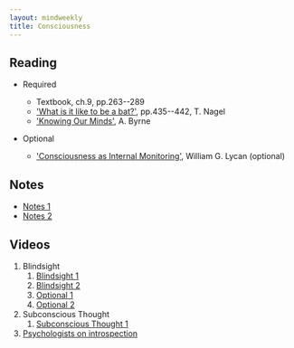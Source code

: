 ```yaml
---
layout: mindweekly
title: Consciousness
---
```


## Reading

+ Required
	+ Textbook, ch.9, pp.263--289
	+ ['What is it like to be a bat?'](Nagel.pdf), pp.435--442, T. Nagel
	+ ['Knowing Our Minds'](Byrne.pdf), A. Byrne
  
+ Optional
	+ ['Consciousness as Internal Monitoring'](Internal.pdf), William G. Lycan (optional)


## Notes
+ [Notes 1](notes)
+ [Notes 2](/self/consciousness2/notes)




## Videos

1. Blindsight
	1. [Blindsight 1](https://www.youtube.com/watch?v=R4SYxTecL8E)
	2. [Blindsight 2](https://www.youtube.com/watch?v=GwGmWqX0MnM)
	3. [Optional 1](https://www.youtube.com/watch?v=ny5qMKTcURE)
	4. [Optional 2](http://www.bbc.com/future/story/20150925-blindsight-the-strangest-form-of-consciousness)
2. Subconscious Thought
	1. [Subconscious Thought 1](https://www.youtube.com/watch?v=SomZ6aViWGY)
3. [Psychologists on introspection](http://study.com/academy/lesson/introspection-and-self-awareness-theory-in-psychology-definition-examples.html)



